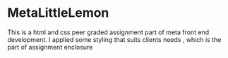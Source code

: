 # MetaLittleLemon

This is a html and css peer graded assignment part of meta front end development.
I applied some styling that suits clients needs , which is the part of assignment enclosure 
